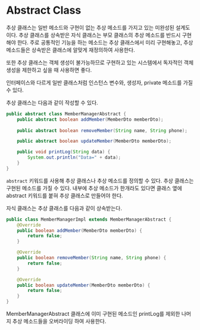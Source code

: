 # Abstract Class
추상 클래스는 일반 메소드와 구현이 없는 추상 메소드를 가지고 있는 미완성된 설계도이다. 추상 클래스를 상속받은 자식 클래스는 부모 클래스의 추상 메소드를 반드시 구현해야 한다. 주로 공통적인 기능을 하는 메소드는 추상 클래스에서 미리 구현해놓고, 추상 메소드들은 상속받은 클래스에 알맞게 재정의하여 사용한다.

또한 추상 클래스는 객체 생성이 불가능하므로 구현하고 있는 시스템에서 독자적인 객체 생성을 제한하고 싶을 때 사용하면 좋다. 

인터페이스와 다르게 일반 클래스처럼 인스턴스 변수와, 생성자, private 메소드를 가질 수 있다.

추상 클래스는 다음과 같이 작성할 수 있다.
```java
public abstract class MemberManagerAbstract {
    public abstract boolean addMember(MemberDto memberDto);
    
    public abstract boolean removeMember(String name, String phone);

    public abstract boolean updateMember(MemberDto memberDto);

    public void printLog(String data) {
        System.out.println("Data=" + data);
    }
}
```

`abstract` 키워드를 사용해 추상 클래스나 추상 메소드를 정의할 수 있다. 추상 클래스는 구현된 메소드를 가질 수 있다. 내부에 추상 메소드가 한개라도 있다면 클래스 옆에 abstract 키워드를 붙혀 추상 클래스로 만들어야 한다.


자식 클래스는 추상 클래스를 다음과 같이 상속받는다.
```java
public class MemberManagerImpl extends MemberManagerAbstract {
    @Override
    public boolean addMember(MemberDto memberDto) {
        return false;
    }

    @Override
    public boolean removeMember(String name, String phone) {
        return false;
    }

    @Override
    public boolean updateMember(MemberDto memberDto) {
        return false;
    }
}
```

MemberManagerAbstract 클래스에 이미 구현된 메소드인 printLog를 제외한 나머지 추상 메소드들을 오버라이딩 하여 사용한다.

